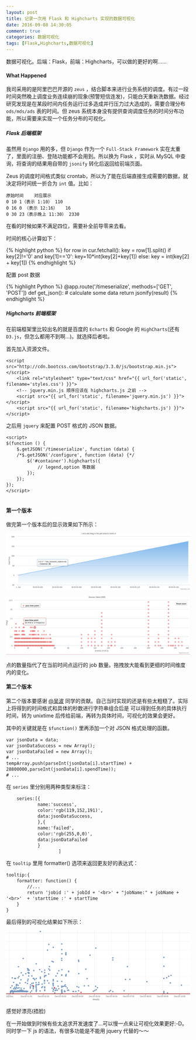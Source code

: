 ```yaml
---
layout: post
title: 记录一次用 Flask 和 Highcharts 实现的数据可视化
date: 2016-09-08 14:30:05
comment: true
categories: 数据可视化
tags: [Flask,Highcharts,数据可视化]
---
```

数据可视化。后端：Flask，前端：Highcharts，可以做的更好的啊......
<!-- more -->

#### What Happened

我司采用的是阿里巴巴开源的 `zeus` ，结合脚本来进行业务系统的调度。有过一段时间突然晚上调度业务连续崩的现象(预警短信连发)，只能白天重新洗数据。经过研究发现是在某段时间内任务运行过多造成并行压力过大造成的，需要合理分布 `ods/mds/ads` 表的时间。但 zeus 系统本身没有提供查询调度任务的时间分布功能，所以需要来实现一个任务分布的可视化。

##### Flask 后端框架

虽然用 `Django` 用的多，但 `Django` 作为一个 `Full-Stack Framework` 实在太重了，里面的注册、登陆功能都不会用到。所以换为 Flask ，实时从 MySQL 中查询，将查询的结果用自带的 `jsonify` 转化后返回给前端页面。

Zeus 的调度时间格式类似 crontab，所以为了能在后端直接生成需要的数据，就决定将时间统一折合为 `int` 值。比如：

```
原始时间    对应展示
0 10 1（表示 1:10） 110
0 16 0 （表示 12:16）   16
0 30 23（表示晚上 11:30） 2330
```

在看的时候如果不满足四位，需要补全前导零来去看。

时间的核心计算如下：

{% highlight python %}
for row in cur.fetchall():
    key = row[1].split()
    if key[2]!='0' and key[1]=='0':
        key=10*int(key[2]+key[1])
    else:
        key = int(key[2] + key[1])
{% endhighlight %}

配置 post 数据

{% highlight Python %}
@app.route('/timeserialize', methods=['GET', 'POST'])
def get_json():
    # calculate some data
    return jsonify(result)
{% endhighlight %}

##### Highcharts 前端框架

在前端框架里比较出名的就是百度的 `Echarts` 和 Google 的 `HighCharts`(还有 `D3.js`，但怎么都用不到啊...)。就选择后者啦。

首先加入资源文件。

```
<script src="http://cdn.bootcss.com/bootstrap/3.3.0/js/bootstrap.min.js"></script>
    <link rel="stylesheet" type="text/css" href="{{ url_for('static', filename='styles.css') }}">
    <!-- jquery.min.js 顺序应该在 highcharts.js 之前 -->
    <script src="{{ url_for('static', filename='jquery.min.js') }}"></script>
    <script src="{{ url_for('static', filename='highcharts.js') }}"></script>

```

之后用 `jquery` 来配置 POST 格式的 JSON 数据。

```
<script>
$(function () {
    $.getJSON('/timeserialize', function (data) {
    /*$.getJSON('/configure', function (data) {*/
        $('#container').highcharts({
            // legend,option 等数据
        });
    });
});
</script>


```

#### 第一个版本

做完第一个版本后的显示效果如下所示：

![figure-1](/images/figure-1.png)

![figure-2](/images/figure-2.png)

点的数量指代了在当前时间点运行的 job 数量。拖拽放大能看到更细的时间维度内的变化。

#### 第二个版本


第二个版本要感谢 [@吴波](https://www.zhihu.com/people/wu-bo-72-98/activities) 同学的贡献。自己当时实现的还是有些太粗糙了。实际上将得到的时间格式和具体的秒数进行字符串组合后是
可以得到任务的具体执行时间，转为 unixtime 后传给前端，再转为具体时间，可视化的效果会更好。

其中的关键就是在 `$function()` 里再添加一个对 JSON 格式处理的函数。

```
var jsonData = data;
var jsonDataSuccess = new Array();
var jsonDataFailed = new Array();
# ...
tempArray.push(parseInt(jsonData[i].startTime) + 28800000,parseInt(jsonData[i].spendTime));
# ...
```

在 `series` 里分别用两种类型来标注：

```
    series:[{
            name:'success',
            color:'rgb(119,152,191)',
            data:jsonDataSuccess,
            },{
            name:'failed',
            color:'rgb(255,0,0)',
            data:jsonDataFailed
            }
                    ]
```

在 `tooltip` 里用 formatter() 选项来返回更友好的表达式：

```
tooltip:{
    formatter: function() {
        //...
        return 'jobid :' + jobId + '<br>' + "jobName:" + jobName + '<br>'  + 'starttime :' + startTime
    }
}
```

最后得到的可视化结果如下所示：

![figure-3](/images/figure-3.png)

感觉好漂亮(捂脸)

在一开始做到时候有些太追求开发速度了...可以慢一点来让可视化效果更好:-D。同时学一下 js 的语法，有很多功能是不能用 jquery 代替的～～


